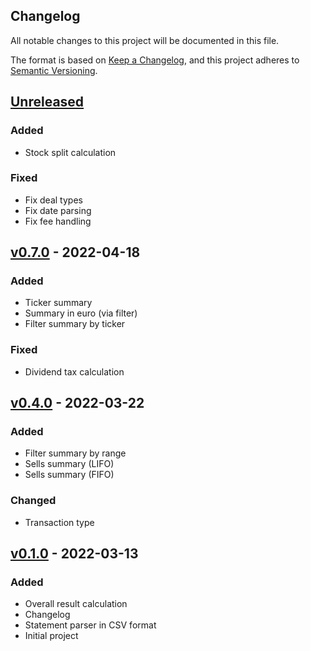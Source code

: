 ## Changelog

All notable changes to this project will be documented in this file.

The format is based on [Keep a Changelog](https://keepachangelog.com/en/1.0.0/),
and this project adheres to [Semantic Versioning](https://semver.org/spec/v2.0.0.html).

## [Unreleased]

### Added

-   Stock split calculation

### Fixed

-   Fix deal types
-   Fix date parsing
-   Fix fee handling

## [v0.7.0] - 2022-04-18

### Added

-   Ticker summary
-   Summary in euro (via filter)
-   Filter summary by ticker

### Fixed

-   Dividend tax calculation

## [v0.4.0] - 2022-03-22

### Added

-   Filter summary by range
-   Sells summary (LIFO)
-   Sells summary (FIFO)

### Changed

-   Transaction type

## [v0.1.0] - 2022-03-13

### Added

-   Overall result calculation
-   Changelog
-   Statement parser in CSV format
-   Initial project

[unreleased]: https://github.com/pavelgrin/revolut_investments/compare/v0.7.0...HEAD
[v0.7.0]: https://github.com/pavelgrin/revolut_investments/compare/v0.4.0...v0.7.0
[v0.4.0]: https://github.com/pavelgrin/revolut_investments/compare/v0.1.0...v0.4.0
[v0.1.0]: https://github.com/pavelgrin/revolut_investments/releases/v0.1.0
